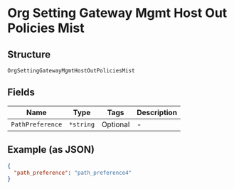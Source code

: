 
# Org Setting Gateway Mgmt Host Out Policies Mist

## Structure

`OrgSettingGatewayMgmtHostOutPoliciesMist`

## Fields

| Name | Type | Tags | Description |
|  --- | --- | --- | --- |
| `PathPreference` | `*string` | Optional | - |

## Example (as JSON)

```json
{
  "path_preference": "path_preference4"
}
```

